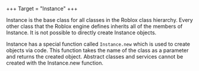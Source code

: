 +++
Target = "Instance"
+++

Instance is the base class for all classes in the Roblox class hierarchy. Every other class that the Roblox engine defines inherits all of the members of Instance.  It is not possible to directly create Instance objects.Instance has a special function called `Instance.new` which is used to create objects via code. This function takes the name of the class as a parameter and returns the created object. Abstract classes and services cannot be created with the Instance.new function.